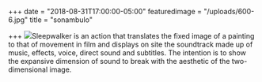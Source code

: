 +++
date = "2018-08-31T17:00:00-05:00"
featuredimage = "/uploads/600-6.jpg"
title = "sonambulo"

+++
![](/uploads/2018/10/13/sonambulo.jpg)Sleepwalker is an action that translates the fixed image of a painting to that of movement in film and displays on site the soundtrack made up of music, effects, voice, direct sound and subtitles. The intention is to show the expansive dimension of sound to break with the aesthetic of the two-dimensional image.